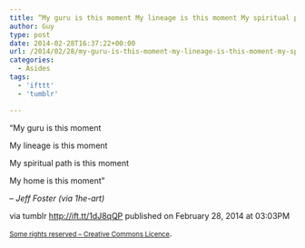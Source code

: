 ```yaml
---
title: “My guru is this moment My lineage is this moment My spiritual path is this moment My home is this…”
author: Guy
type: post
date: 2014-02-28T16:37:22+00:00
url: /2014/02/28/my-guru-is-this-moment-my-lineage-is-this-moment-my-spiritual-path-is-this-moment-my-home-is-this/
categories:
  - Asides
tags:
  - 'ifttt'
  - 'tumblr'

---
```

“My guru is this moment
  
My lineage is this moment
  
My spiritual path is this moment
  
My home is this moment”

&#8211; _Jeff Foster (via 1he-art)_

via tumblr http://ift.tt/1dJ8qQP published on February 28, 2014 at 03:03PM

<small><a href="http://ift.tt/1gAEAkt" target="_blank">Some rights reserved &#8211; Creative Commons Licence</a></small>.